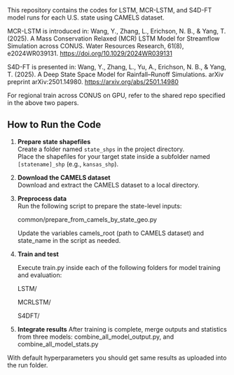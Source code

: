 This repository contains the codes for LSTM, MCR-LSTM, and S4D-FT model runs for each U.S. state using CAMELS dataset.

MCR-LSTM is introduced in:
Wang, Y., Zhang, L., Erichson, N. B., & Yang, T. (2025). A Mass Conservation Relaxed (MCR) LSTM Model for Streamflow Simulation across CONUS. Water Resources Research, 61(8), e2024WR039131.
https://doi.org/10.1029/2024WR039131

S4D-FT is presented in:
Wang, Y., Zhang, L., Yu, A., Erichson, N. B., & Yang, T. (2025). A Deep State Space Model for Rainfall–Runoff Simulations. arXiv preprint arXiv:2501.14980.
https://arxiv.org/abs/2501.14980

For regional train across CONUS on GPU, refer to the shared repo specified in the above two papers. 

## How to Run the Code

1. **Prepare state shapefiles**  
   Create a folder named `state_shps` in the project directory.  
   Place the shapefiles for your target state inside a subfolder named `[statename]_shp` (e.g., `kansas_shp`).

2. **Download the CAMELS dataset**  
   Download and extract the CAMELS dataset to a local directory.

3. **Preprocess data**  
   Run the following script to prepare the state-level inputs:

   common/prepare_from_camels_by_state_geo.py

   Update the variables camels_root (path to CAMELS dataset) and state_name in the script as needed.
4. **Train and test**

   Execute train.py inside each of the following folders for model training and evaluation:
   
   LSTM/
   
   MCRLSTM/
   
   S4DFT/

6. **Integrate results**
After training is complete, merge outputs and statistics from three models:
combine_all_model_output.py, and combine_all_model_stats.py

With default hyperparameters you should get same results as uploaded into the run folder.

